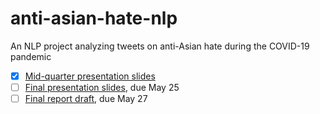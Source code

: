# anti-asian-hate-nlp
An NLP project analyzing tweets on anti-Asian hate during the COVID-19 pandemic

- [X] [Mid-quarter presentation slides](https://docs.google.com/presentation/d/1XQMMcjt1132tAUnJRjfUQbG2NmbmH2-_eFwjnHB6-pw/edit)
- [ ] [Final presentation slides](https://docs.google.com/presentation/d/1uLgjHuyVoryP8ZOfdh_wjw4DtJTUvwH75LC5GKU0Vy0/edit#slide=id.p), due May 25
- [ ] [Final report draft](https://docs.google.com/document/d/1rdYTa3BSdl_dnB2gQnhVg2qx3LfrLGruWtqxtMOlf40/edit#), due May 27

